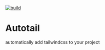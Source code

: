 [![build](https://github.com/attaryz/autotailwind/actions/workflows/publish.yml/badge.svg)](https://github.com/attaryz/autotailwind/actions/workflows/publish.yml)

# Autotail

automatically add tailwindcss to your project
